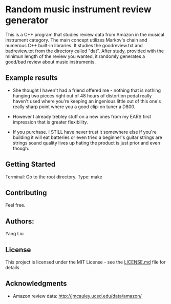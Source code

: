 # Random music instrument review generator

This is a C++ program that studies review data from Amazon in the musical instrument category. The main concept utilizes Markov's chain and numerous C++ built-in libraries. It studies the goodreview.txt and badreview.txt from the directory called "dat". After study, provided with the minimun length of the review you wanted, it randomly generates a good/bad review about music instruments.

## Example results

* She thought I haven't had a friend offered me - nothing that is nothing hanging two pieces right out of 48 hours of distortion pedal really haven't used where you're keeping an ingenious little out of this one's really sharp point where you a good clip-on tuner a D800.

* However I already trebley stuff on a new ones from my EARS first impression that is greater flexibility.

* If you purchase. I STILL have never trust it somewhere else if you're building it will eat batteries or even tried a beginner's guitar strings are strings sound quality lives up hating the product is just prior and even though.

## Getting Started

Terminal:
Go to the root directory. 
Type: make

## Contributing

Feel free.

## Authors:

Yang Liu

## License

This project is licensed under the MIT License - see the [LICENSE.md](LICENSE.md) file for details

## Acknowledgments

* Amazon review data: http://jmcauley.ucsd.edu/data/amazon/
